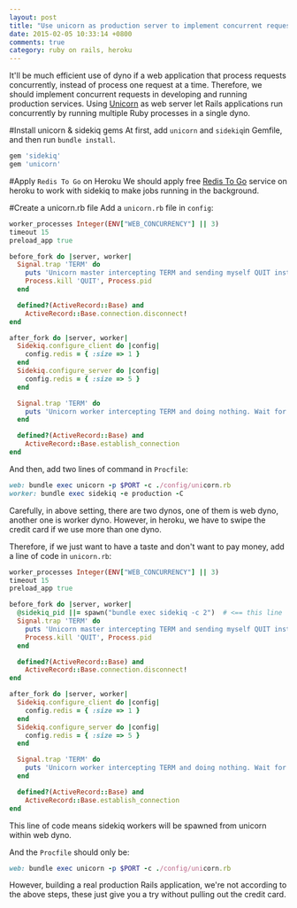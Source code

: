 ```yaml
---
layout: post
title: "Use unicorn as production server to implement concurrent requests"
date: 2015-02-05 10:33:14 +0800
comments: true
category: ruby on rails, heroku
---
```

It'll be much efficient use of dyno if a web application that process requests concurrently, instead of process one request at a time. Therefore, we should implement concurrent requests in developing and running production services. Using [Unicorn](https://devcenter.heroku.com/articles/rails-unicorn) as web server let Rails applications run concurrently by running multiple Ruby processes in a single dyno.

#Install unicorn & sidekiq gems
At first, add `unicorn` and `sidekiq`in Gemfile, and then run `bundle install`.
```ruby Gemfile
gem 'sidekiq'
gem 'unicorn'
```
#Apply `Redis To Go` on Heroku
We should apply free [Redis To Go](https://addons.heroku.com/redistogo) service on heroku to work with sidekiq to make jobs running in the background.

#Create a unicorn.rb file
Add a `unicorn.rb` file in `config`:
```ruby unicorn.rb
worker_processes Integer(ENV["WEB_CONCURRENCY"] || 3)
timeout 15
preload_app true

before_fork do |server, worker|
  Signal.trap 'TERM' do
    puts 'Unicorn master intercepting TERM and sending myself QUIT instead'
    Process.kill 'QUIT', Process.pid
  end

  defined?(ActiveRecord::Base) and
    ActiveRecord::Base.connection.disconnect!
end

after_fork do |server, worker|
  Sidekiq.configure_client do |config|
    config.redis = { :size => 1 }
  end
  Sidekiq.configure_server do |config|
    config.redis = { :size => 5 }
  end

  Signal.trap 'TERM' do
    puts 'Unicorn worker intercepting TERM and doing nothing. Wait for master to send QUIT'
  end

  defined?(ActiveRecord::Base) and
    ActiveRecord::Base.establish_connection
end
```

And then, add two lines of command in `Procfile`:
```ruby Procfile
web: bundle exec unicorn -p $PORT -c ./config/unicorn.rb
worker: bundle exec sidekiq -e production -C
```

Carefully, in above setting, there are two dynos, one of them is web dyno, another one is worker dyno. However, in heroku, we have to swipe the credit card if we use more than one dyno.

Therefore, if we just want to have a taste and don't want to pay money, add a line of code in `unicorn.rb`:
```ruby unicorn.rb
worker_processes Integer(ENV["WEB_CONCURRENCY"] || 3)
timeout 15
preload_app true

before_fork do |server, worker|
  @sidekiq_pid ||= spawn("bundle exec sidekiq -c 2")  # <== this line
  Signal.trap 'TERM' do
    puts 'Unicorn master intercepting TERM and sending myself QUIT instead'
    Process.kill 'QUIT', Process.pid
  end

  defined?(ActiveRecord::Base) and
    ActiveRecord::Base.connection.disconnect!
end

after_fork do |server, worker|
  Sidekiq.configure_client do |config|
    config.redis = { :size => 1 }
  end
  Sidekiq.configure_server do |config|
    config.redis = { :size => 5 }
  end

  Signal.trap 'TERM' do
    puts 'Unicorn worker intercepting TERM and doing nothing. Wait for master to send QUIT'
  end

  defined?(ActiveRecord::Base) and
    ActiveRecord::Base.establish_connection
end
```

This line of code means sidekiq workers will be spawned from unicorn within web dyno.

And the `Procfile` should only be:
```ruby Procfile
web: bundle exec unicorn -p $PORT -c ./config/unicorn.rb
```

However, building a real production Rails application, we're not according to the above steps, these just give you a try without pulling out the credit card.